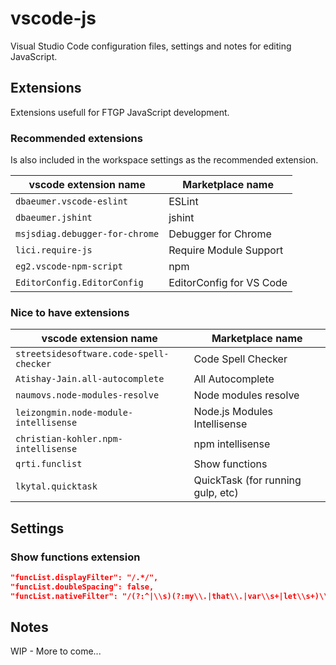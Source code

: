 # vscode-js

Visual Studio Code configuration files, settings and notes for editing JavaScript.

## Extensions

Extensions usefull for FTGP JavaScript development.

### Recommended extensions

Is also included in the workspace settings as the recommended extension.

| vscode extension name          | Marketplace name         |
| ------------------------------ | ------------------------ |
| `dbaeumer.vscode-eslint`       | ESLint                   |
| `dbaeumer.jshint`              | jshint                   |
| `msjsdiag.debugger-for-chrome` | Debugger for Chrome      |
| `lici.require-js`              | Require Module Support   |
| `eg2.vscode-npm-script`        | npm                      |
| `EditorConfig.EditorConfig`    | EditorConfig for VS Code |

### Nice to have extensions

| vscode extension name                   | Marketplace name                  |
| --------------------------------------- | --------------------------------- |
| `streetsidesoftware.code-spell-checker` | Code Spell Checker                |
| `Atishay-Jain.all-autocomplete`         | All Autocomplete                  |
| `naumovs.node-modules-resolve`          | Node modules resolve              |
| `leizongmin.node-module-intellisense`   | Node.js Modules Intellisense      |
| `christian-kohler.npm-intellisense`     | npm intellisense                  |
| `qrti.funclist`                         | Show functions                    |
| `lkytal.quicktask`                      | QuickTask (for running gulp, etc) |

## Settings

### Show functions extension

```json
"funcList.displayFilter": "/.*/",
"funcList.doubleSpacing": false,
"funcList.nativeFilter": "/(?:^|\\s)(?:my\\.|that\\.|var\\s+|let\\s+)\\w+(?:\\s*=\\s*\\S*|;\\S*)/mgi",
```

## Notes

WIP - More to come...